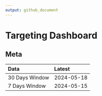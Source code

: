 ```yaml
---
output: github_document
---
```


# Targeting Dashboard



## Meta


|Data           |Latest     |
|:--------------|:----------|
|30 Days Window |2024-05-18 |
|7 Days Window  |2024-05-15 |
